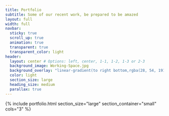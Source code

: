 ```yaml
---
title: Portfolio
subtitle: Some of our recent work, be prepared to be amazed
layout: full
width: full
navbar:
  sticky: true
  scroll_up: true
  animation: true
  transparent: true
  transparent_color: light
header:
  layout: center # Options: left, center, 1-1, 1-2, 1-3 or 2-3
  background_image: Working-Space.jpg
  background_overlay: "linear-gradient(to right bottom,rgba(28, 54, 191, 0.85) 15%,rgba(27, 51, 191, 0.8) 50%,rgba(67, 27, 191, 0.8) 80%)"
  color: light
  section_size: large
  heading_size: medium
  parallax: true
---
```


{% include portfolio.html 
  section_size="large"
  section_container="small"
  cols="3"
%}
